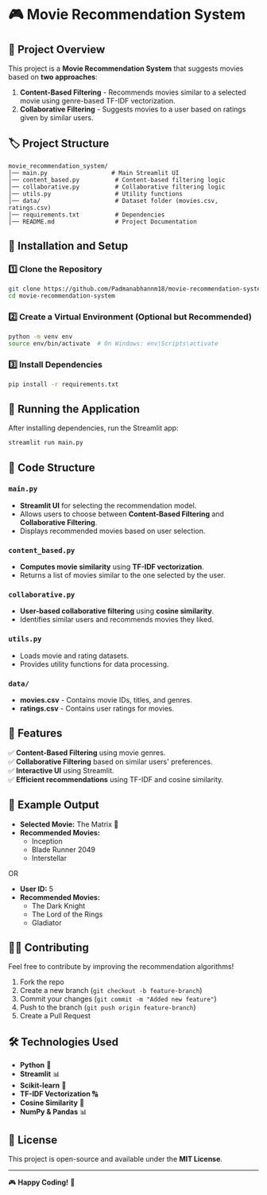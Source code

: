 # 🎮 Movie Recommendation System

## 📌 Project Overview
This project is a **Movie Recommendation System** that suggests movies based on **two approaches**:
1. **Content-Based Filtering** - Recommends movies similar to a selected movie using genre-based TF-IDF vectorization.
2. **Collaborative Filtering** - Suggests movies to a user based on ratings given by similar users.

## 🏷️ Project Structure
```
movie_recommendation_system/
│── main.py                  # Main Streamlit UI
│── content_based.py          # Content-based filtering logic
│── collaborative.py          # Collaborative filtering logic
│── utils.py                  # Utility functions
│── data/                     # Dataset folder (movies.csv, ratings.csv)
│── requirements.txt          # Dependencies
│── README.md                 # Project Documentation
```

## 🔧 Installation and Setup

### 1️⃣ Clone the Repository
```sh
git clone https://github.com/Padmanabhannm18/movie-recommendation-system.git
cd movie-recommendation-system
```

### 2️⃣ Create a Virtual Environment (Optional but Recommended)
```sh
python -m venv env
source env/bin/activate  # On Windows: env\Scripts\activate
```

### 3️⃣ Install Dependencies
```sh
pip install -r requirements.txt
```

## 🚀 Running the Application

After installing dependencies, run the Streamlit app:
```sh
streamlit run main.py
```

## 📂 Code Structure

### `main.py`
- **Streamlit UI** for selecting the recommendation model.
- Allows users to choose between **Content-Based Filtering** and **Collaborative Filtering**.
- Displays recommended movies based on user selection.

### `content_based.py`
- **Computes movie similarity** using **TF-IDF vectorization**.
- Returns a list of movies similar to the one selected by the user.

### `collaborative.py`
- **User-based collaborative filtering** using **cosine similarity**.
- Identifies similar users and recommends movies they liked.

### `utils.py`
- Loads movie and rating datasets.
- Provides utility functions for data processing.

### `data/`
- **movies.csv** - Contains movie IDs, titles, and genres.
- **ratings.csv** - Contains user ratings for movies.

## 🎯 Features
✅ **Content-Based Filtering** using movie genres.  
✅ **Collaborative Filtering** based on similar users' preferences.  
✅ **Interactive UI** using Streamlit.  
✅ **Efficient recommendations** using TF-IDF and cosine similarity.  

## 📌 Example Output
- **Selected Movie:** The Matrix 🎥
- **Recommended Movies:**
  - Inception
  - Blade Runner 2049
  - Interstellar

OR

- **User ID:** 5
- **Recommended Movies:**
  - The Dark Knight
  - The Lord of the Rings
  - Gladiator

## 👨‍💻 Contributing
Feel free to contribute by improving the recommendation algorithms!
1. Fork the repo
2. Create a new branch (`git checkout -b feature-branch`)
3. Commit your changes (`git commit -m "Added new feature"`)
4. Push to the branch (`git push origin feature-branch`)
5. Create a Pull Request

## 🛠️ Technologies Used
- **Python** 🐍
- **Streamlit** 📊
- **Scikit-learn** 🤖
- **TF-IDF Vectorization** 🔠
- **Cosine Similarity** 📏
- **NumPy & Pandas** 📊

## 🐝 License
This project is open-source and available under the **MIT License**.

---

🎮 **Happy Coding!** 🚀


